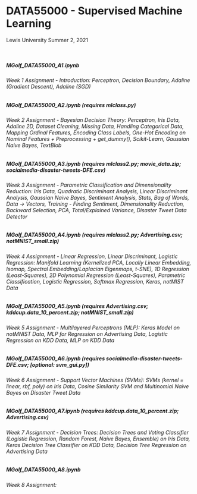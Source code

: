 # DATA55000 - Supervised Machine Learning
Lewis University Summer 2, 2021

<br />

##### MGolf_DATA55000_A1.ipynb 
###### Week 1 Assignment - Introduction: Perceptron, Decision Boundary, Adaline (Gradient Descent), Adaline (SGD)

##### MGolf_DATA55000_A2.ipynb (requires mlclass.py)
###### Week 2 Assignment - Bayesian Decision Theory: Perceptron, Iris Data, Adaline 2D, Dataset Cleaning, Missing Data, Handling Categorical Data, Mapping Ordinal Features, Encoding Class Labels, One-Hot Encoding on Nominal Features + Preprocessing + get_dummy(), Scikit-Learn, Gaussian Naive Bayes, TextBlob

##### MGolf_DATA55000_A3.ipynb (requires mlclass2.py; movie_data.zip; socialmedia-disaster-tweets-DFE.csv)
###### Week 3 Assignment - Parametric Classification and Dimensionality Reduction: Iris Data, Quadratic Discriminant Analysis, Linear Discriminant Analysis, Gaussian Naive Bayes, Sentiment Analysis, Stats, Bag of Words, Data -> Vectors, Training - Finding Sentiment, Dimensionality Reduction, Backward Selection, PCA, Total/Explained Variance, Disaster Tweet Data Detector

##### MGolf_DATA55000_A4.ipynb (requires mlclass2.py; Advertising.csv; notMNIST_small.zip)
###### Week 4 Assignment - Linear Regression, Linear Discriminant, Logistic Regression: Manifold Learning (Kernelized PCA, Locally Linear Embedding, Isomap, Spectral Embedding/Laplacian Eigenmaps, t-SNE), 1D Regression (Least-Squares), 2D Polynomial Regression (Least-Squares), Parametric Classification, Logistic Regression, Softmax Regression, Keras, notMIST Data

##### MGolf_DATA55000_A5.ipynb (requires Advertising.csv; kddcup.data_10_percent.zip; notMNIST_small.zip)
###### Week 5 Assignment - Multilayered Perceptrons (MLP): Keras Model on notMNIST Data, MLP for Regression on Advertising Data, Logistic Regression on KDD Data, MLP on KDD Data

##### MGolf_DATA55000_A6.ipynb (requires socialmedia-disaster-tweets-DFE.csv; [optional: svm_gui.py])
###### Week 6 Assignment - Support Vector Machines (SVMs): SVMs (kernel = linear, rbf, poly) on Iris Data, Cosine Similarity SVM and Multinomial Naive Bayes on Disaster Tweet Data

##### MGolf_DATA55000_A7.ipynb (requires kddcup.data_10_percent.zip; Advertising.csv)
###### Week 7 Assignment - Decision Trees: Decision Trees and Voting Classifier (Logistic Regression, Random Forest, Naive Bayes, Ensemble) on Iris Data, Keras Decision Tree Classifier on KDD Data, Decision Tree Regression on Advertising Data

##### MGolf_DATA55000_A8.ipynb 
###### Week 8 Assignment:

<br />
